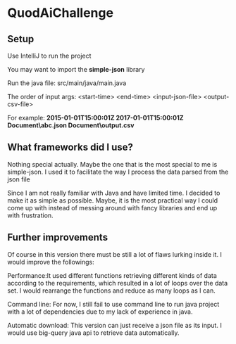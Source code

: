 # QuodAiChallenge

## Setup

Use IntelliJ to run the project

You may want to import the **simple-json** library

Run the java file: src/main/java/main.java

The order of input args:
\<start-time> \<end-time> \<input-json-file> \<output-csv-file>
  
For example: __2015-01-01T15:00:01Z 2017-01-01T15:00:01Z Document\abc.json Document\output.csv__

## What frameworks did I use?

Nothing special actually. Maybe the one that is the most special to me is simple-json. I used it to facilitate the way I process the data parsed from the json file

Since I am not really familiar with Java and have limited time. I decided to make it as simple as possible. Maybe, it is the most practical way I could come up with instead of messing around with fancy libraries and end up with frustration.

## Further improvements

Of course in this version there must be still a lot of flaws lurking inside it. I would improve the followings:

  Performance:It used different functions retrieving different kinds of data according to the requirements, which resulted in a lot of loops over the data set. I would rearrange the functions and reduce as many loops as I can.
  
  Command line: For now, I still fail to use command line to run java project with a lot of dependencies due to my lack of experience in java.
  
  Automatic download: This version can just receive a json file as its input. I would use big-query java api to retrieve data automatically.
  
  
